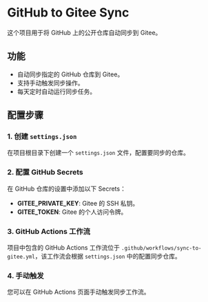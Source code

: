 # GitHub to Gitee Sync

这个项目用于将 GitHub 上的公开仓库自动同步到 Gitee。

## 功能

- 自动同步指定的 GitHub 仓库到 Gitee。
- 支持手动触发同步操作。
- 每天定时自动运行同步任务。

## 配置步骤

### 1. 创建 `settings.json`

在项目根目录下创建一个 `settings.json` 文件，配置要同步的仓库。

### 2. 配置 GitHub Secrets

在 GitHub 仓库的设置中添加以下 Secrets：

- **GITEE_PRIVATE_KEY**: Gitee 的 SSH 私钥。
- **GITEE_TOKEN**: Gitee 的个人访问令牌。

### 3. GitHub Actions 工作流

项目中包含的 GitHub Actions 工作流位于 `.github/workflows/sync-to-gitee.yml`，该工作流会根据 `settings.json` 中的配置同步仓库。

### 4. 手动触发

您可以在 GitHub Actions 页面手动触发同步工作流。
